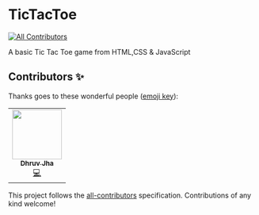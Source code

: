 # TicTacToe
<!-- ALL-CONTRIBUTORS-BADGE:START - Do not remove or modify this section -->
[![All Contributors](https://img.shields.io/badge/all_contributors-1-orange.svg?style=flat-square)](#contributors-)
<!-- ALL-CONTRIBUTORS-BADGE:END -->
A basic Tic Tac Toe game from HTML,CSS &amp; JavaScript

## Contributors ✨

Thanks goes to these wonderful people ([emoji key](https://allcontributors.org/docs/en/emoji-key)):

<!-- ALL-CONTRIBUTORS-LIST:START - Do not remove or modify this section -->
<!-- prettier-ignore-start -->
<!-- markdownlint-disable -->
<table>
  <tr>
    <td align="center"><a href="https://djcode.ga"><img src="https://avatars3.githubusercontent.com/u/68009084?v=4" width="100px;" alt=""/><br /><sub><b>Dhruv Jha</b></sub></a><br /><a href="https://github.com/dhruvjha11/TicTacToe/commits?author=dhruvjha11" title="Code">💻</a></td>
  </tr>
</table>

<!-- markdownlint-enable -->
<!-- prettier-ignore-end -->
<!-- ALL-CONTRIBUTORS-LIST:END -->

This project follows the [all-contributors](https://github.com/all-contributors/all-contributors) specification. Contributions of any kind welcome!